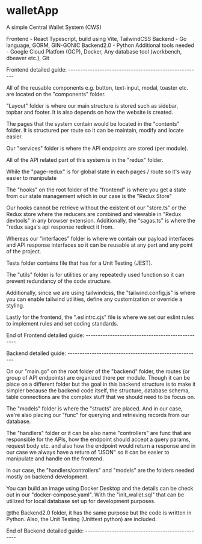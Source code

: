# walletApp
A simple Central Wallet System (CWS)

Frontend - React Typescript, build using Vite, TailwindCSS
Backend - Go language, GORM, GIN-GONIC
Backend2.0 - Python
Additional tools needed - Google Cloud Platfom (GCP), Docker, Any database tool (workbench, dbeaver etc.), Git


Frontend detailed guide: -------------------------------------------------------

All of the reusable components e.g. button, text-input, modal, toaster etc. are located on the "components" folder.

"Layout" folder is where our main structure is stored such as sidebar, topbar and footer. It is also depends on how the website is created.

The pages that the system contain would be located in the "contents" folder. It is structured per route so it can be maintain, modify and locate easier. 

Our "services" folder is where the API endpoints are stored (per module).

All of the API related part of this system is in the "redux" folder. 

While the "page-redux" is for global state in each pages / route so it's way easier to manipulate 

The "hooks" on the root folder of the "frontend" is where you get a state from our state management which in our case is the "Redux Store"

Our hooks cannot be retrieve without the existent of our "store.ts" or the Redux store where the reducers are combined and viewable in "Redux devtools" in any browser extension. Additionally, the "sagas.ts" is where the "redux saga's api response redirect it from.

Whereas our "interfaces" folder is where we contain our payload interfaces and API response interfaces so it can be reusable at any part and any point of the project.

Tests folder contains file that has for a Unit Testing (JEST).

The "utils" folder is for utilities or any repeatedly used function so it can prevent redundancy of the code structure.

Additionally, since we are using tailwindcss, the "tailwind.config.js" is where you can enable tailwind utilities, define any customization or override a styling.

Lastly for the frontend, the ".eslintrc.cjs" file is where we set our eslint rules to implement rules and set coding standards.

End of Frontend detailed guide: -------------------------------------------------


Backend detailed guide: -------------------------------------------------------

On our "main.go" on the root folder of the "backend" folder, the routes (or group of API endpoints) are organized there per module. Though it can be place on a different folder but the goal in this backend structure is to make it simpler because the backend code itself, the structure, database schema, table connections are the complex stuff that we should need to be focus on.

The "models" folder is where the "structs" are placed. And in our case, we're also placing our "func" for querying and retrieving records from our database.

The "handlers" folder or it can be also name "controllers" are func that are responsible for the APIs, how the endpoint should accept a query params, request body etc. and also how the endpoint would return a response and in our case we always have a return of "JSON" so it can be easier to manipulate and handle on the frontend.

In  our case, the "handlers/controllers" and "models" are the folders needed mostly on backend development.

You can build an image using Docker Desktop and the details can be check out in our "docker-compose.yaml". With the "init_wallet.sql" that can be utilized for local database set up for development purposes.

@the Backend2.0 folder, it has the same purpose but the code is written in Python. Also, the Unit Testing (Unittest python) are included.

End of Backend detailed guide: -------------------------------------------------
